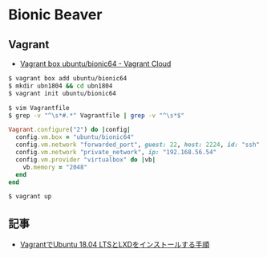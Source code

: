 # Bionic Beaver

## Vagrant

- [Vagrant box ubuntu/bionic64 - Vagrant Cloud](https://app.vagrantup.com/ubuntu/boxes/bionic64)

~~~bash
$ vagrant box add ubuntu/bionic64
$ mkdir ubn1804 && cd ubn1804
$ vagrant init ubuntu/bionic64
~~~

~~~bash
$ vim Vagrantfile
$ grep -v "^\s*#.*" Vagrantfile | grep -v "^\s*$"
~~~

~~~ruby
Vagrant.configure("2") do |config|
  config.vm.box = "ubuntu/bionic64"
  config.vm.network "forwarded_port", guest: 22, host: 2224, id: "ssh"
  config.vm.network "private_network", ip: "192.168.56.54"
  config.vm.provider "virtualbox" do |vb|
    vb.memory = "2048"
  end
end
~~~

~~~bash
$ vagrant up
~~~

## 記事

- [VagrantでUbuntu 18.04 LTSとLXDをインストールする手順](https://hnakamur.github.io/blog/content/post/2018/07/05/install-lxd-on-ubuntu-18.04-lts-on-vagrant/)
